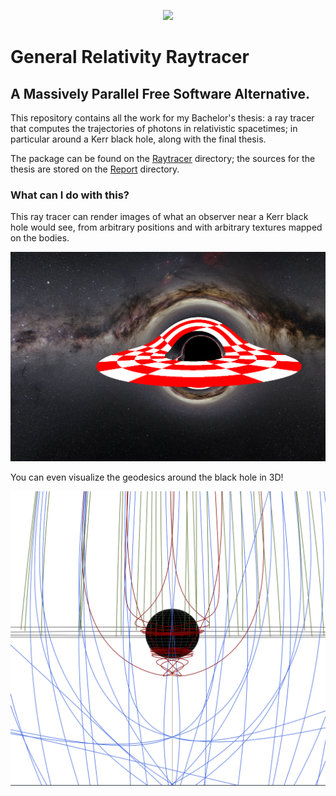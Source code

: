 <!--
@Author: alejandro
@Date:   2016-12-14T18:34:36+01:00
@Last modified by:   alejandro
@Last modified time: 2016-12-14T19:22:04+01:00
-->



<p align="center">
<img src="https://s23.postimg.org/9ds4x6wsr/ezgif_com_e05f69cf2c.gif" />
</p>

# General Relativity Raytracer
## A Massively Parallel Free Software Alternative.

This repository contains all the work for my Bachelor's thesis: a ray tracer that computes the trajectories of photons in relativistic spacetimes; in particular around a Kerr black hole, along with the final thesis.

The package can be found on the [Raytracer](https://github.com/agarciamontoro/TFG/tree/master/Software/Raytracer) directory; the sources for the thesis are stored on the [Report](https://github.com/agarciamontoro/TFG/tree/master/Documentation/Report) directory.

### What can I do with this?

This ray tracer can render images of what an observer near a Kerr black hole would see, from arbitrary positions and with arbitrary textures mapped on the bodies.

<p align="center">
<img src="https://raw.githubusercontent.com/agarciamontoro/TFG/master/Documentation/Report/gfx/bh_texture_disk-xmas.png" />
</p>

You can even visualize the geodesics around the black hole in 3D!

<p align="center">
<img src="https://raw.githubusercontent.com/agarciamontoro/TFG/master/Documentation/Report/gfx/3d_mess.png" />
</p>
